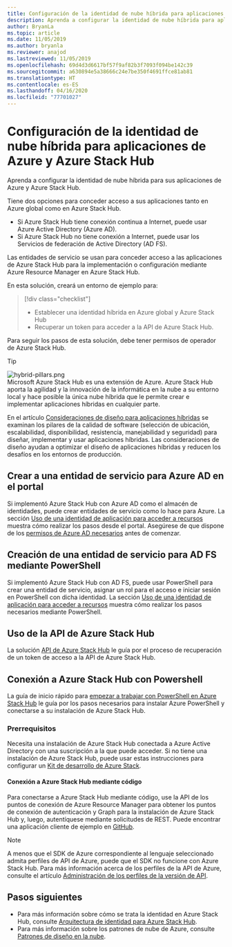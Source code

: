 ```yaml
---
title: Configuración de la identidad de nube híbrida para aplicaciones de Azure y Azure Stack Hub
description: Aprenda a configurar la identidad de nube híbrida para aplicaciones de Azure y Azure Stack Hub.
author: BryanLa
ms.topic: article
ms.date: 11/05/2019
ms.author: bryanla
ms.reviewer: anajod
ms.lastreviewed: 11/05/2019
ms.openlocfilehash: 69d4d3d6617bf57f9af82b3f7093f094be142c39
ms.sourcegitcommit: a630894e5a38666c24e7be350f4691ffce81ab81
ms.translationtype: HT
ms.contentlocale: es-ES
ms.lasthandoff: 04/16/2020
ms.locfileid: "77701027"
---
```

# <a name="configure-hybrid-cloud-identity-for-azure-and-azure-stack-hub-applications"></a>Configuración de la identidad de nube híbrida para aplicaciones de Azure y Azure Stack Hub

Aprenda a configurar la identidad de nube híbrida para sus aplicaciones de Azure y Azure Stack Hub.

Tiene dos opciones para conceder acceso a sus aplicaciones tanto en Azure global como en Azure Stack Hub.

 * Si Azure Stack Hub tiene conexión continua a Internet, puede usar Azure Active Directory (Azure AD).
 * Si Azure Stack Hub no tiene conexión a Internet, puede usar los Servicios de federación de Active Directory (AD FS).

Las entidades de servicio se usan para conceder acceso a las aplicaciones de Azure Stack Hub para la implementación o configuración mediante Azure Resource Manager en Azure Stack Hub.

En esta solución, creará un entorno de ejemplo para:

> [!div class="checklist"]
> - Establecer una identidad híbrida en Azure global y Azure Stack Hub
> - Recuperar un token para acceder a la API de Azure Stack Hub.

Para seguir los pasos de esta solución, debe tener permisos de operador de Azure Stack Hub.

> [!Tip]  
> ![hybrid-pillars.png](./media/solution-deployment-guide-cross-cloud-scaling/hybrid-pillars.png)  
> Microsoft Azure Stack Hub es una extensión de Azure. Azure Stack Hub aporta la agilidad y la innovación de la informática en la nube a su entorno local y hace posible la única nube híbrida que le permite crear e implementar aplicaciones híbridas en cualquier parte.  
> 
> En el artículo [Consideraciones de diseño para aplicaciones híbridas](overview-app-design-considerations.md) se examinan los pilares de la calidad de software (selección de ubicación, escalabilidad, disponibilidad, resistencia, manejabilidad y seguridad) para diseñar, implementar y usar aplicaciones híbridas. Las consideraciones de diseño ayudan a optimizar el diseño de aplicaciones híbridas y reducen los desafíos en los entornos de producción.


## <a name="create-a-service-principal-for-azure-ad-in-the-portal"></a>Crear a una entidad de servicio para Azure AD en el portal

Si implementó Azure Stack Hub con Azure AD como el almacén de identidades, puede crear entidades de servicio como lo hace para Azure. La sección [Uso de una identidad de aplicación para acceder a recursos](../operator/azure-stack-create-service-principals.md#manage-an-azure-ad-service-principal) muestra cómo realizar los pasos desde el portal. Asegúrese de que dispone de los [permisos de Azure AD necesarios](/azure/azure-resource-manager/resource-group-create-service-principal-portal#required-permissions) antes de comenzar.

## <a name="create-a-service-principal-for-ad-fs-using-powershell"></a>Creación de una entidad de servicio para AD FS mediante PowerShell

Si implementó Azure Stack Hub con AD FS, puede usar PowerShell para crear una entidad de servicio, asignar un rol para el acceso e iniciar sesión en PowerShell con dicha identidad. La sección [Uso de una identidad de aplicación para acceder a recursos](../operator/azure-stack-create-service-principals.md#manage-an-ad-fs-service-principal) muestra cómo realizar los pasos necesarios mediante PowerShell.

## <a name="using-the-azure-stack-hub-api"></a>Uso de la API de Azure Stack Hub

La solución [API de Azure Stack Hub](../user/azure-stack-rest-api-use.md) le guía por el proceso de recuperación de un token de acceso a la API de Azure Stack Hub.

## <a name="connect-to-azure-stack-hub-using-powershell"></a>Conexión a Azure Stack Hub con Powershell

La guía de inicio rápido para [empezar a trabajar con PowerShell en Azure Stack Hub](../operator/azure-stack-powershell-install.md) le guía por los pasos necesarios para instalar Azure PowerShell y conectarse a su instalación de Azure Stack Hub.

### <a name="prerequisites"></a>Prerrequisitos

Necesita una instalación de Azure Stack Hub conectada a Azure Active Directory con una suscripción a la que puede acceder. Si no tiene una instalación de Azure Stack Hub, puede usar estas instrucciones para configurar un [Kit de desarrollo de Azure Stack](../asdk/asdk-install.md).

#### <a name="connect-to-azure-stack-hub-using-code"></a>Conexión a Azure Stack Hub mediante código

Para conectarse a Azure Stack Hub mediante código, use la API de los puntos de conexión de Azure Resource Manager para obtener los puntos de conexión de autenticación y Graph para la instalación de Azure Stack Hub y, luego, autentíquese mediante solicitudes de REST. Puede encontrar una aplicación cliente de ejemplo en [GitHub](https://github.com/shriramnat/HybridARMApplication).

>[!Note]
>A menos que el SDK de Azure correspondiente al lenguaje seleccionado admita perfiles de API de Azure, puede que el SDK no funcione con Azure Stack Hub. Para más información acerca de los perfiles de la API de Azure, consulte el artículo [Administración de los perfiles de la versión de API](../user/azure-stack-version-profiles.md).

## <a name="next-steps"></a>Pasos siguientes

 - Para más información sobre cómo se trata la identidad en Azure Stack Hub, consulte [Arquitectura de identidad para Azure Stack Hub](../operator/azure-stack-identity-architecture.md).
 - Para más información sobre los patrones de nube de Azure, consulte [Patrones de diseño en la nube](https://docs.microsoft.com/azure/architecture/patterns).

